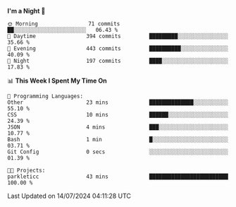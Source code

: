 <!--START_SECTION:waka-->
**I'm a Night 🦉** 

```text
🌞 Morning                71 commits          ██░░░░░░░░░░░░░░░░░░░░░░░   06.43 % 
🌆 Daytime                394 commits         █████████░░░░░░░░░░░░░░░░   35.66 % 
🌃 Evening                443 commits         ██████████░░░░░░░░░░░░░░░   40.09 % 
🌙 Night                  197 commits         ████░░░░░░░░░░░░░░░░░░░░░   17.83 % 
```


📊 **This Week I Spent My Time On** 

```text
💬 Programming Languages: 
Other                    23 mins             ██████████████░░░░░░░░░░░   55.10 % 
CSS                      10 mins             ██████░░░░░░░░░░░░░░░░░░░   24.39 % 
JSON                     4 mins              ███░░░░░░░░░░░░░░░░░░░░░░   10.77 % 
Bash                     1 min               █░░░░░░░░░░░░░░░░░░░░░░░░   03.71 % 
Git Config               0 secs              ░░░░░░░░░░░░░░░░░░░░░░░░░   01.39 % 

🐱‍💻 Projects: 
parkleticc               43 mins             █████████████████████████   100.00 % 
```


 Last Updated on 14/07/2024 04:11:28 UTC
<!--END_SECTION:waka-->
